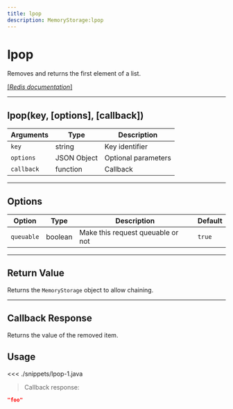 ```yaml
---
title: lpop
description: MemoryStorage:lpop
---
```


# lpop

Removes and returns the first element of a list.

[[_Redis documentation_]](https://redis.io/commands/lpop)

---

## lpop(key, [options], [callback])

| Arguments  | Type        | Description         |
| ---------- | ----------- | ------------------- |
| `key`      | string      | Key identifier      |
| `options`  | JSON Object | Optional parameters |
| `callback` | function    | Callback            |

---

## Options

| Option     | Type    | Description                       | Default |
| ---------- | ------- | --------------------------------- | ------- |
| `queuable` | boolean | Make this request queuable or not | `true`  |

---

## Return Value

Returns the `MemoryStorage` object to allow chaining.

---

## Callback Response

Returns the value of the removed item.

## Usage

<<< ./snippets/lpop-1.java

> Callback response:

```json
"foo"
```
